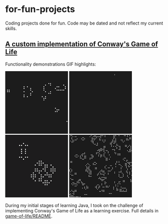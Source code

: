 # for-fun-projects
Coding projects done for fun. Code may be dated and not reflect my current skills.

## [A custom implementation of Conway's Game of Life](game-of-life)

Functionality demonstrations GIF highlights:

<div style="display: inline-block;">
    <img src="game-of-life/gifs/game-of-life-glider-gun.gif" width="200"/>
    <img src="game-of-life/gifs/game-of-life-pattern-mix.gif" width="200"/>
    <img src="game-of-life/gifs/game-of-life-pulsar-metapix.gif" width="200"/>
    <img src="game-of-life/gifs/game-of-life-random.gif" width="200"/>
</div>

During my initial stages of learning Java, I took on the challenge of implementing Conway's Game of Life as a learning exercise. Full details in [game-of-life/README](game-of-life/README.md).